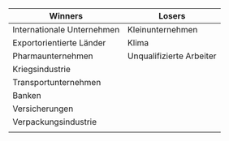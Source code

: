 | **Winners**                | **Losers**               |
| -------------------------- | ------------------------ |
| Internationale Unternehmen | Kleinunternehmen         |
| Exportorientierte Länder   | Klima                    |
| Pharmaunternehmen          | Unqualifizierte Arbeiter |
| Kriegsindustrie            |                          |
| Transportunternehmen       |                          |
| Banken                     |                          |
| Versicherungen             |                          |
| Verpackungsindustrie       |                          |
|                            |                          |